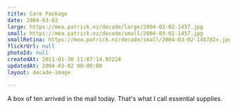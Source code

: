 ```yaml
---
title: Care Package
date: 2004-03-02
large: https://mea.patrick.nz/decade/large/2004-03-02-1457.jpg
small: https://mea.patrick.nz/decade/small/2004-03-02-1457.jpg
smallRetina: https://mea.patrick.nz/decade/small/2004-03-02-1457@2x.jpg
flickrUrl: null
photoId: null
createdAt: 2011-01-30 11:07:14.92224
updatedAt: 2004-03-02 00:00:00
layout: decade-image

---
```

A box of ten arrived in the mail today. That's what I call essential supplies.
